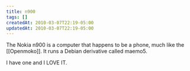 ```yaml
---
title: n900
tags: []
createdAt: 2010-03-07T22:19-05:00
updatedAt: 2010-03-07T22:19-05:00
---
```


The Nokia n900 is a computer that happens to be a phone, much like the [[Openmoko]]. It runs a Debian derivative called maemo5.

I have one and I LOVE IT.

